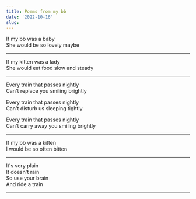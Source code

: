 ```yaml
---
title: Poems from my bb
date: '2022-10-16'
slug:
---
```



If my bb was a baby  
She would be so lovely maybe

----

If my kitten was a lady  
She would eat food slow and steady

---

Every train that passes nightly  
Can't replace you smiling brightly

Every train that passes nightly  
Can't disturb us sleeping tightly

Every train that passes nightly  
Can't carry away you smiling brightly


---

If my bb was a kitten  
I would be so often bitten

---

It's very plain  
It doesn't rain  
So use your brain  
And ride a train   

---
